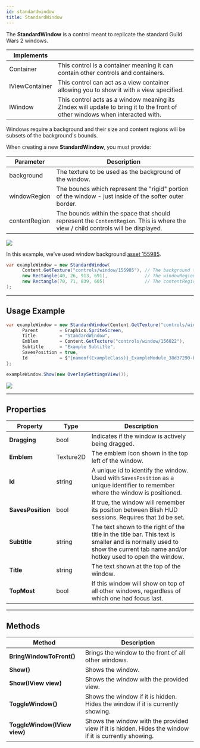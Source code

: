 ```yaml
---
id: standardwindow
title: StandardWindow
---
```


The **StandardWindow** is a control meant to replicate the standard Guild Wars 2 windows.

|Implements| |
|-|-|
|Container|This control is a container meaning it can contain other controls and containers.|
|IViewContainer|This control can act as a view container allowing you to show it with a view specified.|
|IWindow|This control acts as a window meaning its ZIndex will update to bring it to the front of other windows when interacted with.|

Windows require a background and their size and content regions will be subsets of the background's bounds.

When creating a new **StandardWindow**, you must provide:

|Parameter|Description|
|-|-|
|background|The texture to be used as the background of the window.|
|windowRegion|The bounds which represent the "rigid" portion of the window - just inside of the softer outer border.|
|contentRegion|The bounds within the space that should represent the `ContentRegion`.  This is where the view / child controls will be displayed.|

<img src="/img/docs/controls/window/rawBackgroundExample.png" />

In this example, we've used window background [asset 155985](https://assets.gw2dat.com/155985.png).

```cs
var exampleWindow = new StandardWindow(
      Content.GetTexture("controls/window/155985"), // The background texture of the window.
      new Rectangle(40, 26, 913, 691),              // The windowRegion
      new Rectangle(70, 71, 839, 605)               // The contentRegion
);
```

---

## Usage Example

```cs
var exampleWindow = new StandardWindow(Content.GetTexture("controls/window/155985"), new Rectangle(40, 26, 913, 691), new Rectangle(70, 71, 839, 605)) {
      Parent        = Graphics.SpriteScreen,
      Title         = "StandardWindow",
      Emblem        = Content.GetTexture("controls/window/156022"),
      Subtitle      = "Example Subtitle",
      SavesPosition = true,
      Id            = $"{nameof(ExampleClass)}_ExampleModule_38d37290-b5f9-447d-97ea-45b0b50e5f56"
};

exampleWindow.Show(new OverlaySettingsView());
```

<img src="/img/docs/controls/window/liveBackgroundExample.png" />

---

## Properties
|Property|Type|Description|
|-|-|-|
|**Dragging**|bool|Indicates if the window is actively being dragged.|
|**Emblem**|Texture2D|The emblem icon shown in the top left of the window.|
|**Id**|string|A unique id to identify the window. Used with `SavesPosition` as a unique identifier to remember where the window is positioned.|
|**SavesPosition**|bool|If true, the window will remember its position between Blish HUD sessions. Requires that `Id` be set.|
|**Subtitle**|string|The text shown to the right of the title in the title bar. This text is smaller and is normally used to show the current tab name and/or hotkey used to open the window.|
|**Title**|string|The text shown at the top of the window.|
|**TopMost**|bool|If this window will show on top of all other windows, regardless of which one had focus last.|

---

## Methods

|Method|Description|
|-|-|
|**BringWindowToFront()**|Brings the window to the front of all other windows.|
|**Show()**|Shows the window.|
|**Show(IView view)**|Shows the window with the provided view.|
|**ToggleWindow()**|Shows the window if it is hidden. Hides the window if it is currently showing.|
|**ToggleWindow(IView view)**|Shows the window with the provided view if it is hidden.  Hides the window if it is currently showing.|